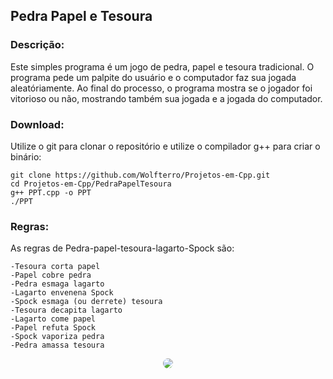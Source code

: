 ## Pedra Papel e Tesoura

### Descrição:

Este simples programa é um jogo de pedra, papel e tesoura tradicional.
O programa pede um palpite do usuário e o computador faz sua jogada aleatóriamente.
Ao final do processo, o programa mostra se o jogador foi vitorioso ou não, mostrando também sua jogada e a jogada do computador.

### Download:

Utilize o git para clonar o repositório e utilize o compilador g++ para criar o binário:

    git clone https://github.com/Wolfterro/Projetos-em-Cpp.git
    cd Projetos-em-Cpp/PedraPapelTesoura
    g++ PPT.cpp -o PPT
    ./PPT

### Regras:
As regras de Pedra-papel-tesoura-lagarto-Spock são:

    -Tesoura corta papel
    -Papel cobre pedra
    -Pedra esmaga lagarto
    -Lagarto envenena Spock
    -Spock esmaga (ou derrete) tesoura
    -Tesoura decapita lagarto
    -Lagarto come papel
    -Papel refuta Spock
    -Spock vaporiza pedra
    -Pedra amassa tesoura
<div align="center">
    <img style="border-radius:50px;" src="https://suricatodigital.com/wp-content/uploads/2020/03/sheldon-cooper-em-pedra-papel-tesoura-lagarto-spock.jpg">
</.div>
